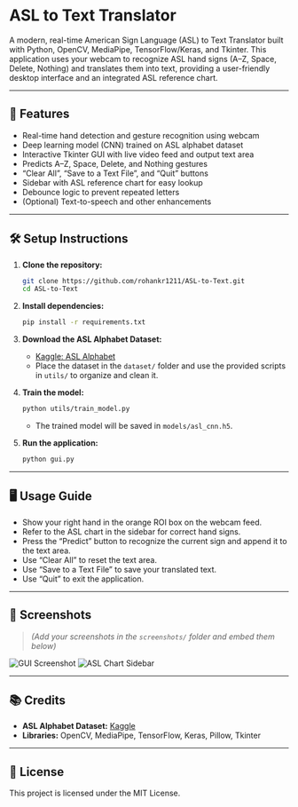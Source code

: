 # ASL to Text Translator

A modern, real-time American Sign Language (ASL) to Text Translator built with Python, OpenCV, MediaPipe, TensorFlow/Keras, and Tkinter.
This application uses your webcam to recognize ASL hand signs (A–Z, Space, Delete, Nothing) and translates them into text, providing a user-friendly desktop interface and an integrated ASL reference chart.

---

## 🚀 Features

- Real-time hand detection and gesture recognition using webcam
- Deep learning model (CNN) trained on ASL alphabet dataset
- Interactive Tkinter GUI with live video feed and output text area
- Predicts A–Z, Space, Delete, and Nothing gestures
- “Clear All”, “Save to a Text File”, and “Quit” buttons
- Sidebar with ASL reference chart for easy lookup
- Debounce logic to prevent repeated letters
- (Optional) Text-to-speech and other enhancements

---

## 🛠️ Setup Instructions

1. **Clone the repository:**
   ```bash
   git clone https://github.com/rohankr1211/ASL-to-Text.git
   cd ASL-to-Text
   ```

2. **Install dependencies:**
   ```bash
   pip install -r requirements.txt
   ```

3. **Download the ASL Alphabet Dataset:**
   - [Kaggle: ASL Alphabet](https://www.kaggle.com/datasets/grassknoted/asl-alphabet)
   - Place the dataset in the `dataset/` folder and use the provided scripts in `utils/` to organize and clean it.

4. **Train the model:**
   ```bash
   python utils/train_model.py
   ```
   - The trained model will be saved in `models/asl_cnn.h5`.

5. **Run the application:**
   ```bash
   python gui.py
   ```

---

## 🖥️ Usage Guide

- Show your right hand in the orange ROI box on the webcam feed.
- Refer to the ASL chart in the sidebar for correct hand signs.
- Press the “Predict” button to recognize the current sign and append it to the text area.
- Use “Clear All” to reset the text area.
- Use “Save to a Text File” to save your translated text.
- Use “Quit” to exit the application.

---

## 📸 Screenshots

> *(Add your screenshots in the `screenshots/` folder and embed them below)*

![GUI Screenshot](screenshots/gui_output.png)
![ASL Chart Sidebar](screenshots/asl_chart_sidebar.png)

---

## 📚 Credits

- **ASL Alphabet Dataset:** [Kaggle](https://www.kaggle.com/datasets/grassknoted/asl-alphabet)
- **Libraries:** OpenCV, MediaPipe, TensorFlow, Keras, Pillow, Tkinter

---

## 📄 License

This project is licensed under the MIT License.
